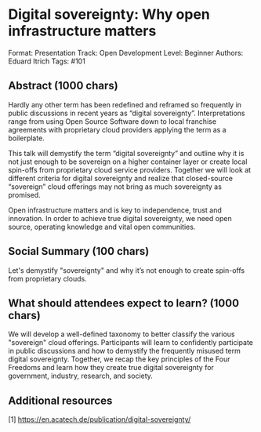 # Digital sovereignty: Why open infrastructure matters

Format: Presentation
Track: Open Development
Level: Beginner
Authors: Eduard Itrich
Tags: #101

## Abstract (1000 chars)

Hardly any other term has been redefined and reframed so frequently in public discussions
in recent years as “digital sovereignty”. Interpretations range from using Open Source Software
down to local franchise agreements with proprietary cloud providers applying the term
as a boilerplate.

This talk will demystify the term “digital sovereignty” and outline why it is
not just enough to be sovereign on a higher container layer or create local spin-offs 
from proprietary cloud service providers. Together we will look at different criteria
for digital sovereignty and realize that closed-source “sovereign” cloud
offerings may not bring as much sovereignty as promised.

Open infrastructure matters and is key to independence, trust and innovation.
In order to achieve true digital sovereignty, we need open source, operating knowledge
and vital open communities.

## Social Summary (100 chars)

Let's demystify "sovereignty" and why it’s not enough to create 
spin-offs from proprietary clouds.

## What should attendees expect to learn? (1000 chars)

We will develop a well-defined taxonomy to better classify the various "sovereign"
cloud offerings. Participants will learn to confidently participate in public
discussions and how to demystify the frequently misused term digital sovereignty.
Together, we recap the key principles of the Four Freedoms and learn how they
create true digital sovereignty for government, industry, research, and society.

## Additional resources

[1] https://en.acatech.de/publication/digital-sovereignty/